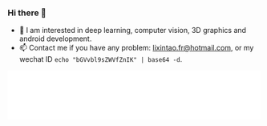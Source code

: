 ### Hi there 👋

- 👀 I am interested in deep learning, computer vision, 3D graphics and android development.
- 📫  Contact me if you have any problem: lixintao.fr@hotmail.com, or my wechat ID `echo "bGVvbl9sZWVfZnIK" | base64 -d`.



![Metrics](https://raw.githubusercontent.com/Xintao-LI/Xintao-LI/main/github-metrics.svg)


